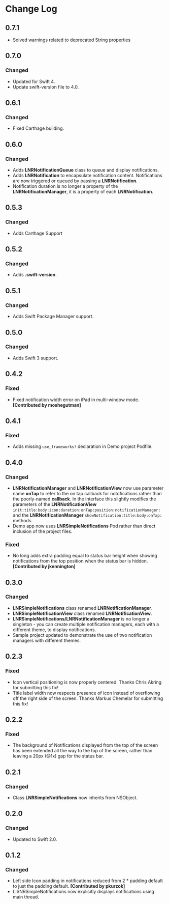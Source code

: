 # Change Log

## 0.7.1
- Solved warnings related to deprecated String properties

## 0.7.0
### Changed
- Updated for Swift 4.
- Update swift-version file to 4.0.

## 0.6.1
### Changed
- Fixed Carthage building.

## 0.6.0
### Changed
- Adds __LNRNotificationQueue__ class to queue and display notifications.
- Adds __LNRNotification__ to encapsulate notification content. Notifications are now triggered or queued by passing a __LNRNotification__.
- Notification duration is no longer a property of the __LNRNotificationManager__, it is a property of each __LNRNotification__.

## 0.5.3
### Changed
- Adds Carthage Support

## 0.5.2
### Changed
- Adds __.swift-version__.

## 0.5.1
### Changed
- Adds Swift Package Manager support.

## 0.5.0
### Changed
- Adds Swift 3 support.

## 0.4.2
### Fixed
- Fixed notification width error on iPad in multi-window mode. __[Contributed by moshegutman]__

## 0.4.1
### Fixed
- Adds missing ```use_frameworks!``` declaration in Demo project Podfile.

## 0.4.0
### Changed
- __LNRNotificationManager__ and __LNRNotificationView__ now use parameter name __onTap__ to refer to the on tap callback for notofications rather than the poorly-named __callback__. In the interface this slightly modifies the parameters of the __LNRNotificationView__ ```init:title:body:icon:duration:onTap:position:notificationManager:``` and the __LNRNotificationManager__ ```showNotification:title:body:onTap:``` methods. 
- Demo app now uses __LNRSimpleNotifications__ Pod rather than direct inclusion of the project files.

### Fixed
- No long adds extra padding equal to status bar height when showing notifications from the top position when the status bar is hidden. __[Contributed by jkennington]__

## 0.3.0
### Changed
- __LNRSimpleNotifications__ class renamed __LNRNotificationManager__.
- __LNRSimpleNotificationView__ class renamed __LNRNotificationView__.
- __LNRSimpleNotifications/LNRNotificationManager__ is no longer a singleton - you can create multiple notification managers, each with a different theme, to display notifications. 
- Sample project updated to demonstrate the use of two notification managers with different themes.

## 0.2.3
### Fixed
- Icon vertical positioning is now properly centered. Thanks Chris Akring for submitting this fix!
- Title label width now respects presence of icon instead of overflowing off the right side of the screen. Thanks Markus Chemelar for submitting this fix!

## 0.2.2
### Fixed
- The background of Notifications displayed from the top of the screen has been extended all the way to the top of the screen, rather than leaving a 20px (@1x) gap for the status bar. 
 
## 0.2.1
### Changed
- Class __LNRSimpleNotifications__ now inherits from NSObject.

## 0.2.0
### Changed
- Updated to Swift 2.0. 

## 0.1.2
### Changed
- Left side Icon padding in notifications reduced from 2 * padding default to just the padding default. __[Contributed by pkurzok]__
-  LISNRSimpleNotifications now explicitly displays notifications using main thread. 
